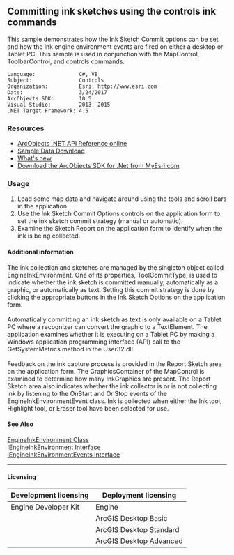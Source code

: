 ## Committing ink sketches using the controls ink commands

  <div xmlns="http://www.w3.org/1999/xhtml" xmlns:my="http://schemas.microsoft.com/office/infopath/2003/myXSD/2006-02-10T23:25:53">This sample demonstrates how the Ink Sketch Commit options can be set and how the ink engine environment events are fired on either a desktop or Tablet PC. This sample is used in conjunction with the MapControl, ToolbarControl, and controls commands. </div>  


<!-- TODO: Fill this section below with metadata about this sample-->
```
Language:              C#, VB
Subject:               Controls
Organization:          Esri, http://www.esri.com
Date:                  3/24/2017
ArcObjects SDK:        10.5
Visual Studio:         2013, 2015
.NET Target Framework: 4.5
```

### Resources

* [ArcObjects .NET API Reference online](http://desktop.arcgis.com/en/arcobjects/latest/net/webframe.htm)  
* [Sample Data Download](../../releases)  
* [What's new](http://desktop.arcgis.com/en/arcobjects/latest/net/webframe.htm#05247c04-bfd9-4e36-ae09-bc6e833c3b14.htm)  
* [Download the ArcObjects SDK for .Net from MyEsri.com](https://my.esri.com/)  

### Usage
1. Load some map data and navigate around using the tools and scroll bars in the application.   
1. Use the Ink Sketch Commit Options controls on the application form to set the ink sketch commit strategy (manual or automatic).   
1. Examine the Sketch Report on the application form to identify when the ink is being collected.   





#### Additional information  
<div xmlns="http://www.w3.org/1999/xhtml" xmlns:my="http://schemas.microsoft.com/office/infopath/2003/myXSD/2006-02-10T23:25:53">The ink collection and sketches are managed by the singleton object called EngineInkEnvironment. One of its properties, ToolCommitType, is used to indicate whether the ink sketch is committed manually, automatically as a graphic, or automatically as text. Setting this commit strategy is done by clicking the appropriate buttons in the Ink Sketch Options on the application form. </div>  
<div xmlns="http://www.w3.org/1999/xhtml" xmlns:my="http://schemas.microsoft.com/office/infopath/2003/myXSD/2006-02-10T23:25:53"> </div>  
<div xmlns="http://www.w3.org/1999/xhtml" xmlns:my="http://schemas.microsoft.com/office/infopath/2003/myXSD/2006-02-10T23:25:53">Automatically committing an ink sketch as text is only available on a Tablet PC where a recognizer can convert the graphic to a TextElement. The application examines whether it is executing on a Tablet PC by making a Windows application programming interface (API) call to the GetSystemMetrics method in the User32.dll. </div>  
<div xmlns="http://www.w3.org/1999/xhtml" xmlns:my="http://schemas.microsoft.com/office/infopath/2003/myXSD/2006-02-10T23:25:53"> </div>  
<div xmlns="http://www.w3.org/1999/xhtml" xmlns:my="http://schemas.microsoft.com/office/infopath/2003/myXSD/2006-02-10T23:25:53">Feedback on the ink capture process is provided in the Report Sketch area on the application form. The GraphicsContainer of the MapControl is examined to determine how many InkGraphics are present. The Report Sketch area also indicates whether the ink collector is or is not collecting ink by listening to the OnStart and OnStop events of the EngineInkEnvironmentEvent class. Ink is collected when either the Ink tool, Highlight tool, or Eraser tool have been selected for use.</div>  


#### See Also  
[EngineInkEnvironment Class](http://desktop.arcgis.com/search/?q=EngineInkEnvironment%20Class&p=0&language=en&product=arcobjects-sdk-dotnet&version=&n=15&collection=help)  
[IEngineInkEnvironment Interface](http://desktop.arcgis.com/search/?q=IEngineInkEnvironment%20Interface&p=0&language=en&product=arcobjects-sdk-dotnet&version=&n=15&collection=help)  
[IEngineInkEnvironmentEvents Interface](http://desktop.arcgis.com/search/?q=IEngineInkEnvironmentEvents%20Interface&p=0&language=en&product=arcobjects-sdk-dotnet&version=&n=15&collection=help)  


---------------------------------

#### Licensing  
| Development licensing | Deployment licensing | 
| ------------- | ------------- | 
| Engine Developer Kit | Engine |  
|  | ArcGIS Desktop Basic |  
|  | ArcGIS Desktop Standard |  
|  | ArcGIS Desktop Advanced |  


